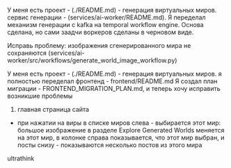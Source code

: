 
У меня есть проект - (./README.md) - генерация виртуальных миров. сервис генерации - (services/ai-worker/README.md).
Я переделал механизм генерации с kafka на temporal workflow engine. Основа сделана, но сами заадчи воркеров сделаны в черновом виде.

Исправь проблему: изображения сгенерированного мира не сохраняются
(services/ai-worker/src/workflows/generate_world_image_workflow.py)





У меня есть проект - (./README.md) - генерация виртуальных миров.
я полностью переделал фронтенд - frontend/README.md
Я создал план миграции - FRONTEND_MIGRATION_PLAN.md, и теперь хочу исправить возникшие проблемы 

1. главная страница сайта
- при нажатии на виры в списке миров слева - выбирается этот мир: большое изображение в разделе Explore Generated Worlds меняется на этот мир, в колонке справа показывается, что этот мир выбран, и посты снизу - показываются несколько постов из этого мира

ultrathink






